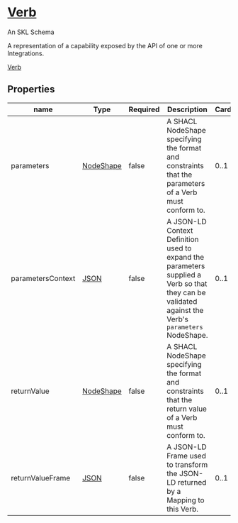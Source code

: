 <!--- This is an autogenerated file -->
# [Verb](../../../schemas/core/verb)

An SKL Schema

A representation of a capability exposed by the API of one or more Integrations.

[Verb](../../../schemas/core/verb)

## Properties

| name | Type | Required | Description | Cardinality |
| ---- | ---- | ---- | ----------- | ---- |
| parameters | [NodeShape](http://www.w3.org/ns/shacl#NodeShape) | false | A SHACL NodeShape specifying the format and constraints that the parameters of a Verb must conform to. | 0..1 |
| parametersContext | [JSON](http://www.w3.org/1999/02/22-rdf-syntax-ns#JSON) | false | A JSON-LD Context Definition used to expand the parameters supplied a Verb so that they can be validated against the Verb's `parameters` NodeShape. | 0..1 |
| returnValue | [NodeShape](http://www.w3.org/ns/shacl#NodeShape) | false | A SHACL NodeShape specifying the format and constraints that the return value of a Verb must conform to. | 0..1 |
| returnValueFrame | [JSON](http://www.w3.org/1999/02/22-rdf-syntax-ns#JSON) | false | A JSON-LD Frame used to transform the JSON-LD returned by a Mapping to this Verb. | 0..1 |

